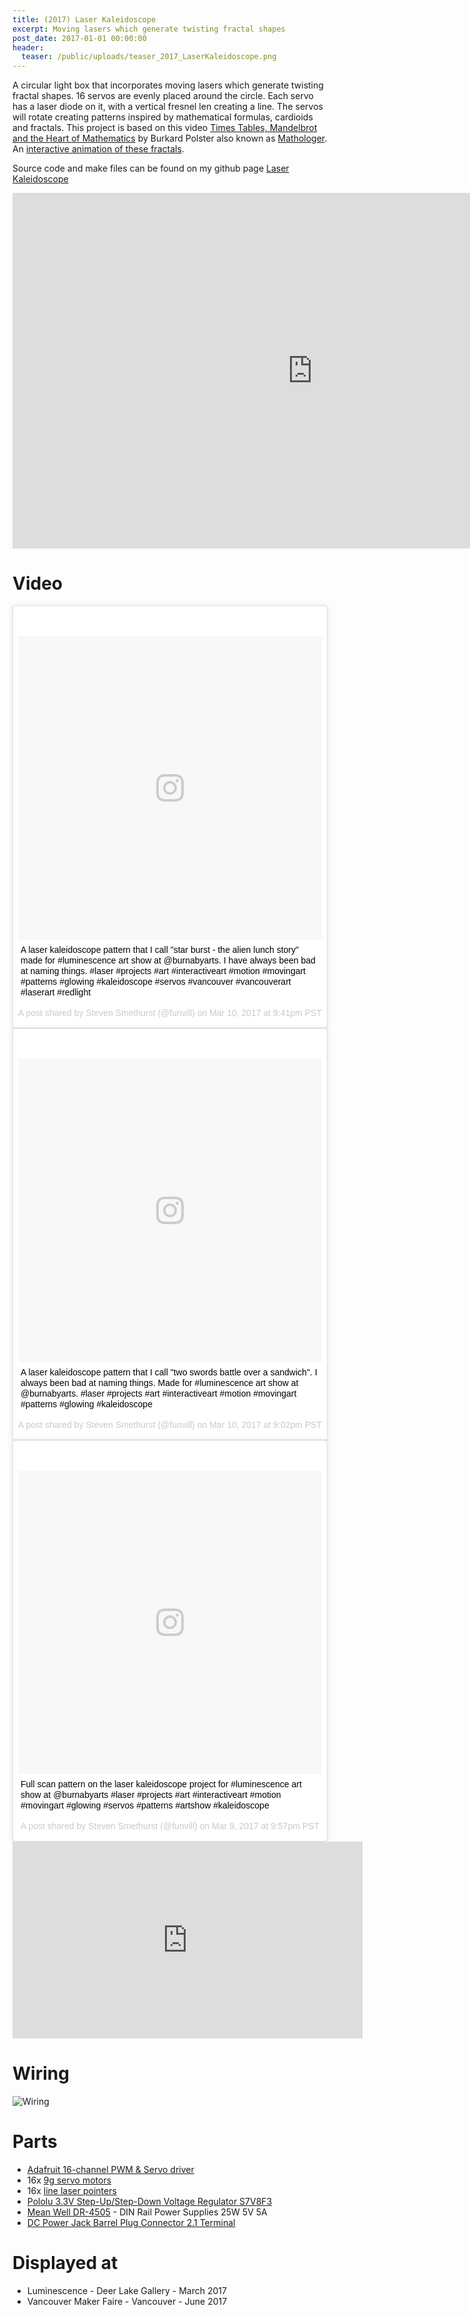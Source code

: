 ```yaml
---
title: (2017) Laser Kaleidoscope
excerpt: Moving lasers which generate twisting fractal shapes
post_date: 2017-01-01 00:00:00
header:
  teaser: /public/uploads/teaser_2017_LaserKaleidoscope.png
---
```


A circular light box that incorporates moving lasers which generate twisting fractal shapes. 16 servos are evenly placed around the circle. Each servo has a laser diode on it, with a vertical fresnel len creating a line. The servos will rotate creating patterns inspired by mathematical formulas, cardioids and fractals. This project is based on this video [Times Tables, Mandelbrot and the Heart of Mathematics](https://www.youtube.com/watch?v=qhbuKbxJsk8) by Burkard Polster also known as [Mathologer](https://www.youtube.com/channel/UC1_uAIS3r8Vu6JjXWvastJg). An [interactive animation of these fractals](http://entibo.fr/timesTables/).

Source code and make files can be found on my github page [Laser Kaleidoscope](https://github.com/funvill/Laser-Kaleidoscope)

<iframe src="https://docs.google.com/presentation/d/e/2PACX-1vRgMTWVufp0_UUdNSmhHJDns9EHZIkMEanvNXOk7sM_EBhxfZ5Fu6XLnGWvDw_g7-qlLl4hEeSjfoYD/embed?start=true&loop=true&delayms=3000" frameborder="0" width="960" height="569" allowfullscreen="true" mozallowfullscreen="true" webkitallowfullscreen="true"></iframe>

# Video

<blockquote class="instagram-media" data-instgrm-captioned data-instgrm-version="7" style=" background:#FFF; border:0; border-radius:3px; box-shadow:0 0 1px 0 rgba(0,0,0,0.5),0 1px 10px 0 rgba(0,0,0,0.15); margin: 1px; max-width:658px; padding:0; width:99.375%; width:-webkit-calc(100% - 2px); width:calc(100% - 2px);"><div style="padding:8px;"> <div style=" background:#F8F8F8; line-height:0; margin-top:40px; padding:50.0% 0; text-align:center; width:100%;"> <div style=" background:url(data:image/png;base64,iVBORw0KGgoAAAANSUhEUgAAACwAAAAsCAMAAAApWqozAAAABGdBTUEAALGPC/xhBQAAAAFzUkdCAK7OHOkAAAAMUExURczMzPf399fX1+bm5mzY9AMAAADiSURBVDjLvZXbEsMgCES5/P8/t9FuRVCRmU73JWlzosgSIIZURCjo/ad+EQJJB4Hv8BFt+IDpQoCx1wjOSBFhh2XssxEIYn3ulI/6MNReE07UIWJEv8UEOWDS88LY97kqyTliJKKtuYBbruAyVh5wOHiXmpi5we58Ek028czwyuQdLKPG1Bkb4NnM+VeAnfHqn1k4+GPT6uGQcvu2h2OVuIf/gWUFyy8OWEpdyZSa3aVCqpVoVvzZZ2VTnn2wU8qzVjDDetO90GSy9mVLqtgYSy231MxrY6I2gGqjrTY0L8fxCxfCBbhWrsYYAAAAAElFTkSuQmCC); display:block; height:44px; margin:0 auto -44px; position:relative; top:-22px; width:44px;"></div></div> <p style=" margin:8px 0 0 0; padding:0 4px;"> <a href="https://www.instagram.com/p/BRfImrghC2n/" style=" color:#000; font-family:Arial,sans-serif; font-size:14px; font-style:normal; font-weight:normal; line-height:17px; text-decoration:none; word-wrap:break-word;" target="_blank">A laser kaleidoscope pattern that I call &#34;star burst - the alien lunch story&#34; made for #luminescence art show at @burnabyarts. I have always been bad at naming things. #laser #projects #art #interactiveart #motion #movingart #patterns #glowing #kaleidoscope #servos #vancouver #vancouverart #laserart #redlight</a></p> <p style=" color:#c9c8cd; font-family:Arial,sans-serif; font-size:14px; line-height:17px; margin-bottom:0; margin-top:8px; overflow:hidden; padding:8px 0 7px; text-align:center; text-overflow:ellipsis; white-space:nowrap;">A post shared by Steven Smethurst (@funvill) on <time style=" font-family:Arial,sans-serif; font-size:14px; line-height:17px;" datetime="2017-03-11T05:41:35+00:00">Mar 10, 2017 at 9:41pm PST</time></p></div></blockquote>
<script async defer src="//platform.instagram.com/en_US/embeds.js"></script>

<blockquote class="instagram-media" data-instgrm-captioned data-instgrm-version="7" style=" background:#FFF; border:0; border-radius:3px; box-shadow:0 0 1px 0 rgba(0,0,0,0.5),0 1px 10px 0 rgba(0,0,0,0.15); margin: 1px; max-width:658px; padding:0; width:99.375%; width:-webkit-calc(100% - 2px); width:calc(100% - 2px);"><div style="padding:8px;"> <div style=" background:#F8F8F8; line-height:0; margin-top:40px; padding:50.0% 0; text-align:center; width:100%;"> <div style=" background:url(data:image/png;base64,iVBORw0KGgoAAAANSUhEUgAAACwAAAAsCAMAAAApWqozAAAABGdBTUEAALGPC/xhBQAAAAFzUkdCAK7OHOkAAAAMUExURczMzPf399fX1+bm5mzY9AMAAADiSURBVDjLvZXbEsMgCES5/P8/t9FuRVCRmU73JWlzosgSIIZURCjo/ad+EQJJB4Hv8BFt+IDpQoCx1wjOSBFhh2XssxEIYn3ulI/6MNReE07UIWJEv8UEOWDS88LY97kqyTliJKKtuYBbruAyVh5wOHiXmpi5we58Ek028czwyuQdLKPG1Bkb4NnM+VeAnfHqn1k4+GPT6uGQcvu2h2OVuIf/gWUFyy8OWEpdyZSa3aVCqpVoVvzZZ2VTnn2wU8qzVjDDetO90GSy9mVLqtgYSy231MxrY6I2gGqjrTY0L8fxCxfCBbhWrsYYAAAAAElFTkSuQmCC); display:block; height:44px; margin:0 auto -44px; position:relative; top:-22px; width:44px;"></div></div> <p style=" margin:8px 0 0 0; padding:0 4px;"> <a href="https://www.instagram.com/p/BRfEFnrBTFA/" style=" color:#000; font-family:Arial,sans-serif; font-size:14px; font-style:normal; font-weight:normal; line-height:17px; text-decoration:none; word-wrap:break-word;" target="_blank">A laser kaleidoscope pattern that I call &#34;two swords battle over a sandwich&#34;. I always been bad at naming things. Made for #luminescence art show at @burnabyarts. #laser #projects #art #interactiveart #motion #movingart #patterns #glowing #kaleidoscope</a></p> <p style=" color:#c9c8cd; font-family:Arial,sans-serif; font-size:14px; line-height:17px; margin-bottom:0; margin-top:8px; overflow:hidden; padding:8px 0 7px; text-align:center; text-overflow:ellipsis; white-space:nowrap;">A post shared by Steven Smethurst (@funvill) on <time style=" font-family:Arial,sans-serif; font-size:14px; line-height:17px;" datetime="2017-03-11T05:02:07+00:00">Mar 10, 2017 at 9:02pm PST</time></p></div></blockquote>
<script async defer src="//platform.instagram.com/en_US/embeds.js"></script>

<blockquote class="instagram-media" data-instgrm-captioned data-instgrm-version="7" style=" background:#FFF; border:0; border-radius:3px; box-shadow:0 0 1px 0 rgba(0,0,0,0.5),0 1px 10px 0 rgba(0,0,0,0.15); margin: 1px; max-width:658px; padding:0; width:99.375%; width:-webkit-calc(100% - 2px); width:calc(100% - 2px);"><div style="padding:8px;"> <div style=" background:#F8F8F8; line-height:0; margin-top:40px; padding:50.0% 0; text-align:center; width:100%;"> <div style=" background:url(data:image/png;base64,iVBORw0KGgoAAAANSUhEUgAAACwAAAAsCAMAAAApWqozAAAABGdBTUEAALGPC/xhBQAAAAFzUkdCAK7OHOkAAAAMUExURczMzPf399fX1+bm5mzY9AMAAADiSURBVDjLvZXbEsMgCES5/P8/t9FuRVCRmU73JWlzosgSIIZURCjo/ad+EQJJB4Hv8BFt+IDpQoCx1wjOSBFhh2XssxEIYn3ulI/6MNReE07UIWJEv8UEOWDS88LY97kqyTliJKKtuYBbruAyVh5wOHiXmpi5we58Ek028czwyuQdLKPG1Bkb4NnM+VeAnfHqn1k4+GPT6uGQcvu2h2OVuIf/gWUFyy8OWEpdyZSa3aVCqpVoVvzZZ2VTnn2wU8qzVjDDetO90GSy9mVLqtgYSy231MxrY6I2gGqjrTY0L8fxCxfCBbhWrsYYAAAAAElFTkSuQmCC); display:block; height:44px; margin:0 auto -44px; position:relative; top:-22px; width:44px;"></div></div> <p style=" margin:8px 0 0 0; padding:0 4px;"> <a href="https://www.instagram.com/p/BRclrCBhZk-/" style=" color:#000; font-family:Arial,sans-serif; font-size:14px; font-style:normal; font-weight:normal; line-height:17px; text-decoration:none; word-wrap:break-word;" target="_blank">Full scan pattern on the laser kaleidoscope project for #luminescence art show at @burnabyarts #laser #projects #art #interactiveart #motion #movingart #glowing #servos #patterns #artshow #kaleidoscope</a></p> <p style=" color:#c9c8cd; font-family:Arial,sans-serif; font-size:14px; line-height:17px; margin-bottom:0; margin-top:8px; overflow:hidden; padding:8px 0 7px; text-align:center; text-overflow:ellipsis; white-space:nowrap;">A post shared by Steven Smethurst (@funvill) on <time style=" font-family:Arial,sans-serif; font-size:14px; line-height:17px;" datetime="2017-03-10T05:57:52+00:00">Mar 9, 2017 at 9:57pm PST</time></p></div></blockquote>
<script async defer src="//platform.instagram.com/en_US/embeds.js"></script>


<iframe width="560" height="315" src="https://www.youtube.com/embed/XHqZNfPvEVY" frameborder="0" allowfullscreen></iframe>


# Wiring

![Wiring](/public/uploads/16x_bb.png "Wiring") 

# Parts

- [Adafruit 16-channel PWM & Servo driver](http://www.adafruit.com/products/815)
- 16x [9g servo motors](https://www.aliexpress.com/item/Free-Shipping-5PCS-LOT-SG90-9g-Mini-Micro-Servo-for-RC-for-RC-250-450-Helicopter/32349297925.html)
- 16x [line laser pointers](https://www.aliexpress.com/item/Free-shipping-10pcs-lot-9MM-laser-head-laser-tube-laser-diode-3V-30ma-5mw-red-dot/32457307836.html) 
- [Pololu 3.3V Step-Up/Step-Down Voltage Regulator S7V8F3](https://www.pololu.com/product/2122)
- [Mean Well DR-4505](http://ca.mouser.com/ProductDetail/Mean-Well/DR-4505/) - DIN Rail Power Supplies 25W 5V 5A
- [DC Power Jack Barrel Plug Connector 2.1 Terminal](https://www.aliexpress.com/item/Freeshipping-new-DC-Power-Female-Jack-Barrel-Plug-Connector-2-1-x-5-5-mm-Adapter/32795063393.html)

# Displayed at 

- Luminescence - Deer Lake Gallery - March 2017
- Vancouver Maker Faire - Vancouver - June 2017 